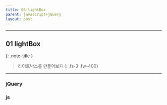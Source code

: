 ```yaml
---
title: 05-lightBox
parent: javascript+jQuery
layout: post
---
```


---

## 01 lightBox


{: .note-title }
>
> 라이트박스를 만들어보자
>{: .fs-3 .fw-400}

---


### jQuery

<script async src="//jsfiddle.net/qwerew0/t5jhvgsz/11/embed/"></script>


### js

<script async src="//jsfiddle.net/qwerew0/t5jhvgsz/12/embed/"></script>